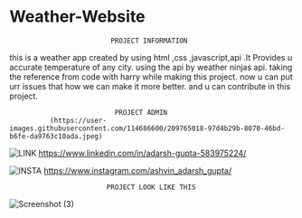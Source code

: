 # Weather-Website

                             PROJECT INFORMATION 
this is a weather app created by using html ,css ,javascript,api .It Provides u accurate temperature of any city.
using the api by weather ninjas api.
taking the reference from code with harry while making this project.
now u can put urr issues that how we can  make it more better.
and u can contribute in this project.



                              PROJECT ADMIN
              (https://user-images.githubusercontent.com/114686600/209765018-97d4b29b-8070-46bd-b6fe-da9763c10ada.jpeg)















![LINK](https://user-images.githubusercontent.com/114686600/209764838-596df534-afc4-424d-a9a5-c838f3ab6434.png)
https://www.linkedin.com/in/adarsh-gupta-583975224/




![INSTA](https://user-images.githubusercontent.com/114686600/209764636-144fe5ba-89a5-40a4-815d-fb67b12cfd15.jpeg)
https://www.instagram.com/ashvin_adarsh_gupta/





     
                            PROJECT LOOK LIKE THIS
![Screenshot (3)](https://user-images.githubusercontent.com/114686600/209763538-43e8e2d4-b7c4-47b7-a5ea-abcdffb91516.png)
